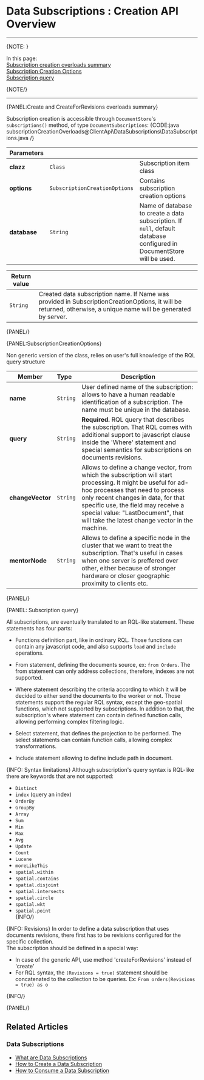 ﻿# Data Subscriptions : Creation API Overview

---

{NOTE: }


In this page:  
[Subscription creation overloads summary](../../../client-api/data-subscriptions/creation/api-overview#create-and-createasync-overloads-summary)  
[Subscription Creation Options](../../../client-api/data-subscriptions/creation/api-overview#subscriptioncreationoptions)  
[Subscription query](../../../client-api/data-subscriptions/creation/api-overview#subscription-query)  

{NOTE/}

---

{PANEL:Create and CreateForRevisions overloads summary}

Subscription creation is accessible through `DocumentStore`'s `subscriptions()` method, of type `DocumentSubscriptions`:
{CODE:java subscriptionCreationOverloads@ClientApi\DataSubscriptions\DataSubscriptions.java /}

| Parameters | | |
| ------------- | ------------- | ----- |
| **clazz** | `Class` | Subscription item class |
| **options** | `SubscriptionCreationOptions` | Contains subscription creation options |
| **database** | `String` | Name of database to create a data subscription. If `null`, default database configured in DocumentStore will be used. |

| Return value | |
| ------------- | ----- |
| `String` | Created data subscription name. If Name was provided in SubscriptionCreationOptions, it will be returned, otherwise, a unique name will be generated by server. |

{PANEL/}

{PANEL:SubscriptionCreationOptions}

Non generic version of the class, relies on user's full knowledge of the RQL query structure

| Member | Type | Description |
|--------|:-----|-------------| 
| **name** | `String` | User defined name of the subscription: allows to have a human readable identification of a subscription. The name must be unique in the database. |
| **query** | `String` | **Required.** RQL query that describes the subscription. That RQL comes with additional support to javascript clause inside the 'Where' statement and special semantics for subscriptions on documents revisions. |
| **changeVector** | `String` | Allows to define a change vector, from which the subscription will start processing. It might be useful for ad-hoc processes that need to process only recent changes in data, for that specific use, the field may receive a special value: "LastDocument", that will take the latest change vector in the machine. |
| **mentorNode** | `String` | Allows to define a specific node in the cluster that we want to treat the subscription. That's useful in cases when one server is preffered over other, either because of stronger hardware or closer geographic proximity to clients etc. |

{PANEL/}

{PANEL: Subscription query} 

All subscriptions, are eventually translated to an RQL-like statement. These statements has four parts:

* Functions definition part, like in ordinary RQL. Those functions can contain any javascript code,
  and also supports `load` and `include` operations.

* From statement, defining the documents source, ex: `from Orders`. The from statement can only address collections, therefore, indexes are not supported.    

* Where statement describing the criteria according to which it will be decided to either 
send the documents to the worker or not. Those statements support the regular RQL syntax, 
except the geo-spatial functions, which not supported by subscriptions. 
In addition to that, the subscription's where statement can contain defined function calls, 
allowing performing complex filtering logic.

* Select statement, that defines the projection to be performed. 
The select statements can contain function calls, allowing complex transformations.

* Include statement allowing to define include path in document.  

{INFO: Syntax limitations}
Although subscription's query syntax is RQL-like there are keywords that are not supported:  
* `Distinct`  
* `index` (query an index)  
* `OrderBy`  
* `GroupBy`    
* `Array`  
* `Sum`  
* `Min`  
* `Max`  
* `Avg`  
* `Update`  
* `Count`  
* `Lucene`  
* `moreLikeThis`  
* `spatial.within`  
* `spatial.contains`  
* `spatial.disjoint`  
* `spatial.intersects`  
* `spatial.circle`  
* `spatial.wkt`  
* `spatial.point`  
{INFO/}

{INFO: Revisions}
In order to define a data subscription that uses documents revisions, there first has to be revisions configured for the specific collection.  
The subscription should be defined in a special way:  
* In case of the generic API, use method 'createForRevisions' instead of 'create'  
* For RQL syntax, the `(Revisions = true)` statement should be concatenated to the collection to be queries.  Ex: `From orders(Revisions = true) as o`

{INFO/}
  
{PANEL/}

## Related Articles

### Data Subscriptions

- [What are Data Subscriptions](../../../client-api/data-subscriptions/what-are-data-subscriptions)
- [How to Create a Data Subscription](../../../client-api/data-subscriptions/creation/how-to-create-data-subscription)
- [How to Consume a Data Subscription](../../../client-api/data-subscriptions/consumption/how-to-consume-data-subscription)
